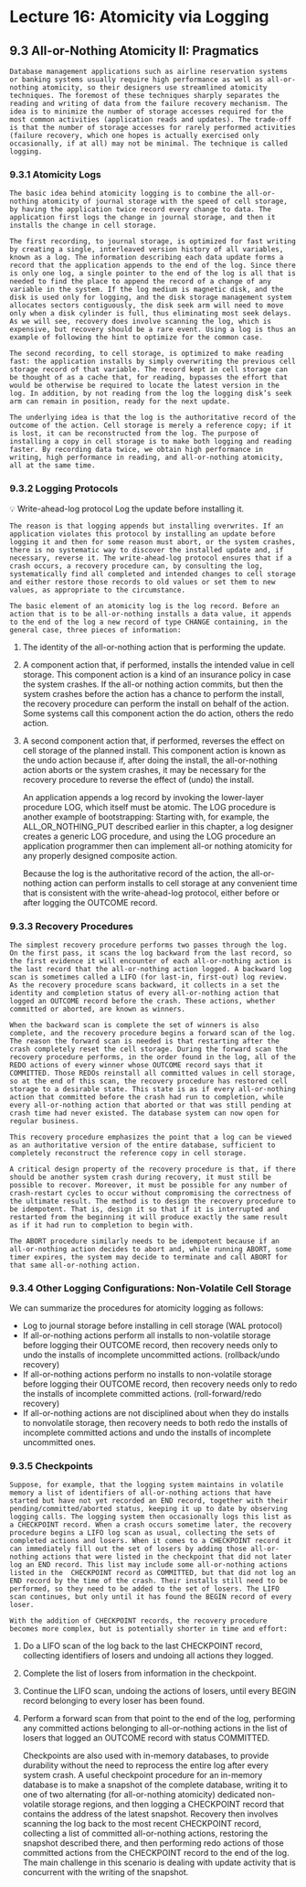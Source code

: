# Lecture 16: Atomicity via Logging

## 9.3 All-or-Nothing Atomicity II: Pragmatics

    Database management applications such as airline reservation systems or banking systems usually require high performance as well as all-or-nothing atomicity, so their designers use streamlined atomicity techniques. The foremost of these techniques sharply separates the reading and writing of data from the failure recovery mechanism. The idea is to minimize the number of storage accesses required for the most common activities (application reads and updates). The trade-off is that the number of storage accesses for rarely performed activities (failure recovery, which one hopes is actually exercised only occasionally, if at all) may not be minimal. The technique is called logging.

### 9.3.1 Atomicity Logs

    The basic idea behind atomicity logging is to combine the all-or-nothing atomicity of journal storage with the speed of cell storage, by having the application twice record every change to data. The application first logs the change in journal storage, and then it installs the change in cell storage.

    The first recording, to journal storage, is optimized for fast writing by creating a single, interleaved version history of all variables, known as a log. The information describing each data update forms a record that the application appends to the end of the log. Since there is only one log, a single pointer to the end of the log is all that is needed to find the place to append the record of a change of any variable in the system. If the log medium is magnetic disk, and the disk is used only for logging, and the disk storage management system allocates sectors contiguously, the disk seek arm will need to move only when a disk cylinder is full, thus eliminating most seek delays. As we will see, recovery does involve scanning the log, which is expensive, but recovery should be a rare event. Using a log is thus an example of following the hint to optimize for the common case.

    The second recording, to cell storage, is optimized to make reading fast: the application installs by simply overwriting the previous cell storage record of that variable. The record kept in cell storage can be thought of as a cache that, for reading, bypasses the effort that would be otherwise be required to locate the latest version in the log. In addition, by not reading from the log the logging disk’s seek arm can remain in position, ready for the next update.

    The underlying idea is that the log is the authoritative record of the outcome of the action. Cell storage is merely a reference copy; if it is lost, it can be reconstructed from the log. The purpose of installing a copy in cell storage is to make both logging and reading faster. By recording data twice, we obtain high performance in writing, high performance in reading, and all-or-nothing atomicity, all at the same time.

### 9.3.2 Logging Protocols

<aside>
💡 Write-ahead-log protocol
Log the update before installing it.

</aside>

    The reason is that logging appends but installing overwrites. If an application violates this protocol by installing an update before logging it and then for some reason must abort, or the system crashes, there is no systematic way to discover the installed update and, if necessary, reverse it. The write-ahead-log protocol ensures that if a crash occurs, a recovery procedure can, by consulting the log, systematically find all completed and intended changes to cell storage and either restore those records to old values or set them to new values, as appropriate to the circumstance.

    The basic element of an atomicity log is the log record. Before an action that is to be all-or-nothing installs a data value, it appends to the end of the log a new record of type CHANGE containing, in the general case, three pieces of information:

1. The identity of the all-or-nothing action that is performing the update.
2. A component action that, if performed, installs the intended value in cell storage. This component action is a kind of an insurance policy in case the system crashes. If the all-or nothing action commits, but then the system crashes before the action has a chance to perform the install, the recovery procedure can perform the install on behalf of the action. Some systems call this component action the do action, others the redo action.
3. A second component action that, if performed, reverses the effect on cell storage of the planned install. This component action is known as the undo action because if, after doing the install, the all-or-nothing action aborts or the system crashes, it may be necessary for the recovery procedure to reverse the effect of (undo) the install.

    An application appends a log record by invoking the lower-layer procedure LOG, which itself must be atomic. The LOG procedure is another example of bootstrapping: Starting with, for example, the ALL_OR_NOTHING_PUT described earlier in this chapter, a log designer creates a generic LOG procedure, and using the LOG procedure an application programmer then can implement all-or nothing atomicity for any properly designed composite action.

    Because the log is the authoritative record of the action, the all-or-nothing action can perform installs to cell storage at any convenient time that is consistent with the write-ahead-log protocol, either before or after logging the OUTCOME record.

### 9.3.3 Recovery Procedures

    The simplest recovery procedure performs two passes through the log. On the first pass, it scans the log backward from the last record, so the first evidence it will encounter of each all-or-nothing action is the last record that the all-or-nothing action logged. A backward log scan is sometimes called a LIFO (for last-in, first-out) log review. As the recovery procedure scans backward, it collects in a set the identity and completion status of every all-or-nothing action that logged an OUTCOME record before the crash. These actions, whether committed or aborted, are known as winners.

    When the backward scan is complete the set of winners is also complete, and the recovery procedure begins a forward scan of the log. The reason the forward scan is needed is that restarting after the crash completely reset the cell storage. During the forward scan the recovery procedure performs, in the order found in the log, all of the REDO actions of every winner whose OUTCOME record says that it COMMITTED. Those REDOs reinstall all committed values in cell storage, so at the end of this scan, the recovery procedure has restored cell storage to a desirable state. This state is as if every all-or-nothing action that committed before the crash had run to completion, while every all-or-nothing action that aborted or that was still pending at crash time had never existed. The database system can now open for regular business.

    This recovery procedure emphasizes the point that a log can be viewed as an authoritative version of the entire database, sufficient to completely reconstruct the reference copy in cell storage.

    A critical design property of the recovery procedure is that, if there should be another system crash during recovery, it must still be possible to recover. Moreover, it must be possible for any number of crash-restart cycles to occur without compromising the correctness of the ultimate result. The method is to design the recovery procedure to be idempotent. That is, design it so that if it is interrupted and restarted from the beginning it will produce exactly the same result as if it had run to completion to begin with.

    The ABORT procedure similarly needs to be idempotent because if an all-or-nothing action decides to abort and, while running ABORT, some timer expires, the system may decide to terminate and call ABORT for that same all-or-nothing action.

### 9.3.4 Other Logging Configurations: Non-Volatile Cell Storage

We can summarize the procedures for atomicity logging as follows:

- Log to journal storage before installing in cell storage (WAL protocol)
- If all-or-nothing actions perform all installs to non-volatile storage before logging their OUTCOME record, then recovery needs only to undo the installs of incomplete uncommitted actions. (rollback/undo recovery)
- If all-or-nothing actions perform no installs to non-volatile storage before logging their OUTCOME record, then recovery needs only to redo the installs of incomplete committed actions. (roll-forward/redo recovery)
- If all-or-nothing actions are not disciplined about when they do installs to nonvolatile storage, then recovery needs to both redo the installs of incomplete committed actions and undo the installs of incomplete uncommitted ones.

### 9.3.5 Checkpoints

    Suppose, for example, that the logging system maintains in volatile memory a list of identifiers of all-or-nothing actions that have started but have not yet recorded an END record, together with their pending/committed/aborted status, keeping it up to date by observing logging calls. The logging system then occasionally logs this list as a CHECKPOINT record. When a crash occurs sometime later, the recovery procedure begins a LIFO log scan as usual, collecting the sets of completed actions and losers. When it comes to a CHECKPOINT record it can immediately fill out the set of losers by adding those all-or-nothing actions that were listed in the checkpoint that did not later log an END record. This list may include some all-or-nothing actions listed in the  CHECKPOINT record as COMMITTED, but that did not log an END record by the time of the crash. Their installs still need to be performed, so they need to be added to the set of losers. The LIFO scan continues, but only until it has found the BEGIN record of every loser.

    With the addition of CHECKPOINT records, the recovery procedure becomes more complex, but is potentially shorter in time and effort:

1. Do a LIFO scan of the log back to the last CHECKPOINT record, collecting identifiers of losers and undoing all actions they logged.
2. Complete the list of losers from information in the checkpoint.
3. Continue the LIFO scan, undoing the actions of losers, until every BEGIN record belonging to every loser has been found.
4. Perform a forward scan from that point to the end of the log, performing any committed actions belonging to all-or-nothing actions in the list of losers that logged an OUTCOME record with status COMMITTED.

    Checkpoints are also used with in-memory databases, to provide durability without the need to reprocess the entire log after every system crash. A useful checkpoint procedure for an in-memory database is to make a snapshot of the complete database, writing it to one of two alternating (for all-or-nothing atomicity) dedicated non-volatile storage regions, and then logging a CHECKPOINT record that contains the address of the latest snapshot. Recovery then involves scanning the log back to the most recent CHECKPOINT record, collecting a list of committed all-or-nothing actions, restoring the snapshot described there, and then performing redo actions of those committed actions from the CHECKPOINT record to the end of the log. The main challenge in this scenario is dealing with update activity that is concurrent with the writing of the snapshot.